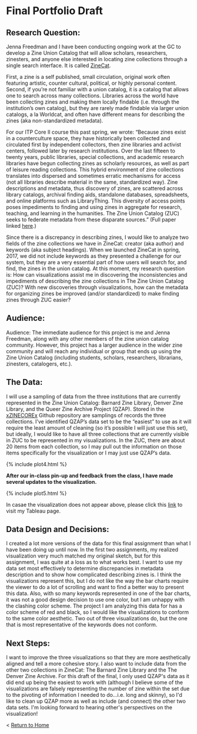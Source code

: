 # Final Portfolio Draft

## Research Question: 
Jenna Freedman and I have been conducting ongoing work at the GC to develop a Zine Union Catalog that will allow scholars, researchers, zinesters, and anyone else interested in locating zine collections through a single search interface.  It is called [ZineCat](http://browse.zinecat.org/index.php). 

First, a zine is a self published, small circulation, original work often featuring artistic, counter cultural, political, or highly personal content.  Second, if you’re not familiar with a union catalog, it is a catalog that allows one to search across many collections.  Libraries across the world have been collecting zines and making them locally findable (i.e. through the institution’s own catalog), but they are rarely made findable via larger union catalogs, a la Worldcat, and often have different means for describing the zines (aka non-standardized metadata).  

For our ITP Core II course this past spring, we wrote: “Because zines exist in a counterculture space, they have historically been collected and circulated first by independent collectors, then zine libraries and activist centers, followed later by research institutions. Over the last fifteen to twenty years, public libraries, special collections, and academic research libraries have begun collecting zines as scholarly resources, as well as part of leisure reading collections. This hybrid environment of zine collections translates into dispersed and sometimes erratic mechanisms for access (not all libraries describe material in the same, standardized way). Zine descriptions and metadata, thus discovery of zines, are scattered across library catalogs, archival finding aids, standalone databases, spreadsheets, and online platforms such as LibraryThing. This diversity of access points poses impediments to finding and using zines in aggregate for research, teaching, and learning in the humanities. The Zine Union Catalog (ZUC) seeks to federate metadata from these disparate sources.” (Full paper linked [here](https://docs.google.com/document/d/12I5JAyfy5hmu7Jgb9JrS0OLekvLVgGk392hQZD4N1uw/edit?usp=sharing).)

Since there is a discrepancy in describing zines, I would like to analyze two fields of the zine collections we have in ZineCat: creator (aka author) and keywords (aka subject headings).  When we launched ZineCat in spring, 2017, we did not include keywords as they presented  a challenge for our system, but they are a very essential part of how users will search for, and find, the zines in the union catalog.  At this moment, my research question is: How can visualizations assist me in discovering the inconsistencies and impediments of describing the zine collections in The Zine Union Catalog (ZUC)?  With new discoveries through visualizations, how can the metadata for organizing zines be improved (and/or standardized) to make finding zines through ZUC easier?

## Audience: 
Audience: The immediate audience for this project is me and Jenna Freedman, along with any other members of the zine union catalog community.  However, this project has a larger audience in the wider zine community and will reach any individual or group that ends up using the Zine Union Catalog (including students, scholars, researchers, librarians, zinesters, catalogers, etc.).

## The Data: 
I will use a sampling of data from the three institutions that are currently represented in the Zine Union Catalog: Barnard Zine Library, Denver Zine Library, and the Queer Zine Archive Project (QZAP).  Stored in the [xZINECOREx](https://github.com/zinecat/xZINECOREx) Github repository are samplings of records the three collections.  I’ve identified QZAP’s data set to be the “easiest” to use as it will require the least amount of cleaning (so it’s possible I will just use this set), but ideally, I would like to have all three collections that are currently visible in ZUC to be represented in my visualizations.  In the ZUC, there are about 20 items from each collection, so I may pull out the information on those items specifically for the visualization or I may just use QZAP’s data.  

{% include plot4.html %}

**After our in-class pin-up and feedback from the class, I have made several updates to the visualization.**

{% include plot5.html %}

In casae the visualization does not appear above, please click this [link](https://public.tableau.com/views/FinalProjectAttempt3/ZineCatFinal?:embed=y&:display_count=yes&publish=yes) to visit my Tableau page.  

## Data Design and Decisions: 
I created a lot more versions of the data for this final assignment than what I have been doing up until now.  In the first two assignments, my realized visualization very much matched my original sketch, but for this assignment, I was quite at a loss as to what works best.  I want to use my data set most effectively to determine discrepancies in metadata description and to show how complicated describing zines is.  I think the visualizations represent this, but I do not like the way the bar charts require the viewer to do a lot of scrolling and want to find a better way to present this data.  Also, with so many keywords represented in one of the bar charts, it was not a good design decision to use one color, but I am unhappy with the clashing color scheme.  The project I am analyzing this data for has a color scheme of red and black, so I would like the visualizations to conform to the same color aesthetic.  Two out of three visualizations do, but the one that is most representative of the keywords does not conform.  

## Next Steps: 
I want to improve the three visualizations so that they are more aesthetically aligned and tell a more cohesive story.  I also want to include data from the other two collections in ZineCat: The Barnard Zine Library and the The Denver Zine Archive.  For this draft of the final, I only used QZAP's data as it did end up being the easiest to work with (although I believe some of the visualizations are falsely representing the number of zine within the set due to the pivoting of information I needed to do...i.e. long and skinny), so I'd like to clean up QZAP more as well as include (and connect) the other two data sets.  I'm looking forward to hearing other's perspectives on the visualization!

< [Return to Home](./index.md)
